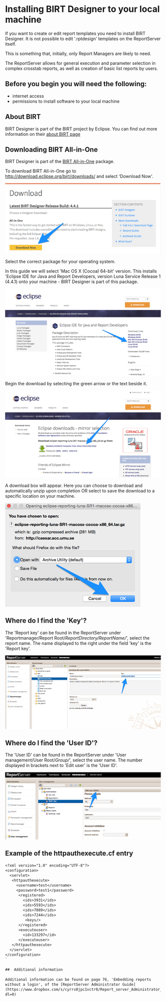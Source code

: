 # **Installing BIRT Designer to your local machine**

If you want to create or edit report templates you need to install BIRT Designer.  It is not possible to edit '.rptdesign' templates on the ReportServer itself.

This is something that, initially, only Report Managers are likely to need.  

The ReportServer allows for general execution and parameter selection in complex crosstab reports, as well as creation of basic list reports by users.

## Before you begin you will need the following:

- internet access
- permissions to install software to your local machine


## About BIRT

BIRT Designer is part of the BIRT project by Eclipse.  You can find out more information on their [about BIRT page](http://www.eclipse.org/birt/about/)


## Downloading BIRT All-in-One

BIRT Designer is part of the [BIRT All-in-One](http://download.eclipse.org/birt/downloads/) package.  

To download BIRT All-in-One go to http://download.eclipse.org/birt/downloads/ and select 'Download Now'.

![Download BIRT All-in-One](https://raw.githubusercontent.com/akvo/akvo-reporting/master/Documentation/tutorials/Install_BIRT_Designer/img/10.png?raw=true "Download BIRT All-in-One")

Select the correct package for your operating system.  

In this guide we will select 'Mac OS X (Cocoa) 64-bit' version.  This installs 'Eclipse IDE for Java and Report Developers, version Luna Service Release 1 (4.4.1) onto your machine - BIRT Designer is part of this package.

![Select a package](https://raw.githubusercontent.com/akvo/akvo-reporting/master/Documentation/tutorials/Install_BIRT_Designer/img/11.png?raw=true "Select a package")

Begin the download by selecting the green arrow or the text beside it.

![Download link](https://raw.githubusercontent.com/akvo/akvo-reporting/master/Documentation/tutorials/Install_BIRT_Designer/img/12.png?raw=true "Download link")

A download box will appear.  Here you can choose to download and automatically unzip upon completion OR select to save the download to a specific location on your machine.

![Box](https://raw.githubusercontent.com/akvo/akvo-reporting/master/Documentation/tutorials/Install_BIRT_Designer/img/14.png?raw=true "Download box")





## Where do I find the 'Key'?

The 'Report key' can be found in the ReportServer under 'Reportmanager/Report Root/*ReportDirectory/ReportName/*', select the report name.  The name displayed to the right under the field 'key' is the 'Report key'.

![User ID location](https://raw.githubusercontent.com/akvo/akvo-reporting/master/Documentation/tutorials/embedding_reports/img/25.png?raw=true "User ID location")


##  Where do I find the 'User ID'?

The 'User ID' can be found in the ReportServer under 'User management/User Root/*Group/*', select the user name.  The number displayed in brackets next to 'Edit user' is the 'User ID'.

![User ID location](https://raw.githubusercontent.com/akvo/akvo-reporting/master/Documentation/tutorials/embedding_reports/img/20.png?raw=true "User ID location")


##  Example of the httpauthexecute.cf entry 

```
<?xml version="1.0" encoding="UTF-8"?>
<configuration>
  <servlet>
   <httpauthexecute>
     <username>test</username>
     <password>test1</password>
      <registered>
        <ids>3931</ids>
        <ids>5593</ids>
        <ids>7089</ids>
        <ids>7244</ids>
         <keys/>
      </registered>
      <executeuser>
        <id>133297</id>
      </executeuser>
   </httpauthexecute>
  </servlet>
</configuration>
`

##  Additional information

Additional information can be found on page 76, 'Embedding reports without a login', of the [ReportServer Administrator Guide](https://www.dropbox.com/s/cyrrv8jpc1vctr0/Report_server_Administrator_Guide.pdf?dl=0)

